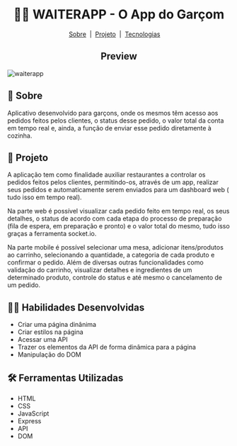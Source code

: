 <h1 align="center">👩‍🍳 WAITERAPP - O App do Garçom </h1>

<p align="center">
  <a href="#-sobre">Sobre</a></a>&nbsp;&nbsp;|&nbsp;
  <a href="#-projeto">Projeto</a></a>&nbsp;&nbsp;|&nbsp;
  <a href="#-tecnologias">Tecnologias</a>&nbsp;&nbsp;&nbsp;&nbsp;&nbsp;</a>
</p>

<h2 align="center"> Preview </h2>

![waiterapp](https://user-images.githubusercontent.com/98343640/216795326-a43482d7-9d10-4109-a044-0ffc8915ec3f.jpg)


## :page_with_curl: Sobre

Aplicativo desenvolvido para garçons, onde os mesmos têm acesso aos pedidos feitos pelos clientes, o status desse pedido, o valor total da conta em tempo real e, ainda, a função de enviar esse pedido diretamente à cozinha.


## 📖 Projeto

A aplicação tem como finalidade auxiliar restaurantes a controlar os pedidos feitos pelos clientes, permitindo-os, através de um app, realizar seus pedidos e automaticamente serem enviados para um dashboard web ( tudo isso em tempo real).

Na parte web é possível visualizar cada pedido feito em tempo real, os seus detalhes, o status de acordo com cada etapa do processo de preparação (fila de espera, em preparação e pronto) e o valor total do mesmo, tudo isso graças a ferramenta socket.io.

Na parte mobile é possível selecionar uma mesa, adicionar itens/produtos ao carrinho, selecionando a quantidade, a categoria de cada produto e confirmar o pedido. Além de diversas outras funcionalidades como validação do carrinho, visualizar detalhes e ingredientes de um determinado produto, controle do status e até mesmo o cancelamento de um pedido. 


## :man_technologist: Habilidades Desenvolvidas

- Criar uma página dinânima
- Criar estilos na página
- Acessar uma API
- Trazer os elementos da API de forma dinâmica para a página
- Manipulação do DOM


## :hammer_and_wrench: Ferramentas Utilizadas

- HTML
- CSS
- JavaScript
- Express
- API
- DOM
